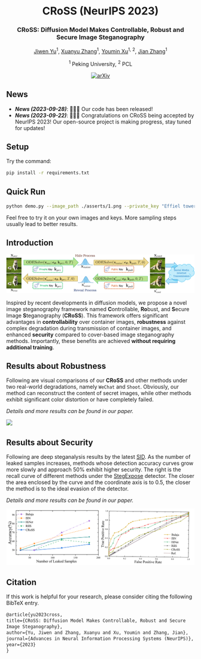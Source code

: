 <div align="center">
<h1>CRoSS (NeurIPS 2023)</h1>
<h3>CRoSS: Diffusion Model Makes Controllable, Robust and Secure Image Steganography</h3>

[Jiwen Yu](https://vvictoryuki.github.io/website/)<sup>1</sup>, [Xuanyu Zhang](https://villa.jianzhang.tech/people/xuanyu-zhang-%E5%BC%A0%E8%BD%A9%E5%AE%87/)<sup>1</sup>, [Youmin Xu](https://zirconium2159.github.io/)<sup>1, 2</sup>, [Jian Zhang](https://jianzhang.tech/)<sup>1</sup>

<sup>1</sup> Peking University, <sup>2</sup> PCL

[![arXiv](https://img.shields.io/badge/arXiv-<2305.16936>-<COLOR>.svg)](https://arxiv.org/abs/2305.16936)

</div>

## News
- **_News (2023-09-28)_**: 🎉🎉🎉 Our code has been released!
- **_News (2023-09-22)_**: 🎉🎉🎉 Congratulations on CRoSS being accepted by NeurIPS 2023! Our open-source project is making progress, stay tuned for updates!

## Setup
Try the command:
```bash
pip install -r requirements.txt
```

## Quick Run
```bash
python demo.py --image_path ./asserts/1.png --private_key "Effiel tower" --public_key "a tree" --save_path ./output --num_steps 50
```
Feel free to try it on your own images and keys. More sampling steps usually lead to better results.

## Introduction

![](./method-cross-v2_00.png)

Inspired by recent developments in diffusion models, we propose a novel image steganography framework named **C**ontrollable, **Ro**bust, and **S**ecure Image **S**teganography (**CRoSS**). This framework offers significant advantages in **controllability** over container images, **robustness** against complex degradation during transmission of container images, and enhanced **security** compared to cover-based image steganography methods. Importantly, these benefits are achieved **without requiring additional training**.

## Results about Robustness 

Following are visual comparisons of our **CRoSS** and other methods under two real-world degradations, namely `WeChat` and `Shoot`. Obviously, our method can reconstruct the content of secret images, while other methods exhibit significant color distortion or have completely failed. 

*Details and more results can be found in our paper.*

![](./robust_00.png)

## Results about Security 

Following are deep steganalysis results by the latest [SID](http://www.ws.binghamton.edu/fridrich/research/Scale-1.12.16.pdf). As the number of leaked samples increases, methods whose detection accuracy curves grow more slowly and approach $50\%$ exhibit higher security. The right is the recall curve of different methods under the [StegExpose](https://arxiv.org/pdf/1410.6656v1.pdf) detector. The closer the area enclosed by the curve and the coordinate axis is to 0.5, the closer the method is to the ideal evasion of the detector. 

*Details and more results can be found in our paper.*

![](./security.png)

## Citation

If this work is helpful for your research, please consider citing the following BibTeX entry.

```
@article{yu2023cross,
title={CRoSS: Diffusion Model Makes Controllable, Robust and Secure Image Steganography},
author={Yu, Jiwen and Zhang, Xuanyu and Xu, Youmin and Zhang, Jian},
journal={Advances in Neural Information Processing Systems (NeurIPS)},
year={2023}
}
```
